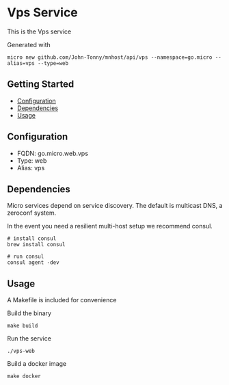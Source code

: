 # Vps Service

This is the Vps service

Generated with

```
micro new github.com/John-Tonny/mnhost/api/vps --namespace=go.micro --alias=vps --type=web
```

## Getting Started

- [Configuration](#configuration)
- [Dependencies](#dependencies)
- [Usage](#usage)

## Configuration

- FQDN: go.micro.web.vps
- Type: web
- Alias: vps

## Dependencies

Micro services depend on service discovery. The default is multicast DNS, a zeroconf system.

In the event you need a resilient multi-host setup we recommend consul.

```
# install consul
brew install consul

# run consul
consul agent -dev
```

## Usage

A Makefile is included for convenience

Build the binary

```
make build
```

Run the service
```
./vps-web
```

Build a docker image
```
make docker
```